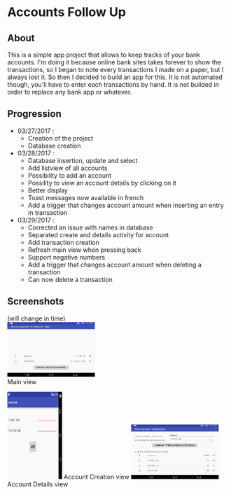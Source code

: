 # Accounts Follow Up

## About

This is a simple app project that allows to keep tracks of your bank accounts.
I'm doing it because online bank sites takes forever to show the transactions,
so I began to note every transactions I made on a paper, but I always lost it.
So then I decided to build an app for this.
It is not automated though, you'll have to enter each transactions by hand.
It is not builded in order to replace any bank app or whatever.

## Progression

- 03/27/2017 : 
    * Creation of the project
    * Database creation
- 03/28/2017 :
    * Database insertion, update and select
    * Add listview of all accounts
    * Possibility to add an account
    * Possility to view an account details by clicking on it
    * Better display
    * Toast messages now available in french
    * Add a trigger that changes account amount when inserting an entry in transaction
- 03/29/2017 :
    * Corrected an issue with names in database
    * Separated create and details activity for account
    * Add transaction creation
    * Refresh main view when pressing back
    * Support negative numbers
    * Add a trigger that changes account amount when deleting a transaction
    * Can now delete a transaction
    
## Screenshots
(will change in time)  
<img src="./Screenshots/account_list.png" alt="Account List" style="width: 200px; height:125px;"/>  
   Main view  
   
   
<img src="./Screenshots/account_creation.png" alt="Account Creation" style="width: 125px; height:200px;"/>  
   Account Creation view  
   
<img src="./Screenshots/account_details.png" alt="Account Creation" style="width: 200px; height:125px;"/>  
  Account Details view  
   
   